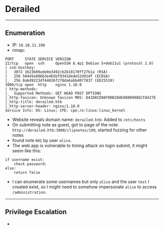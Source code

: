 # Derailed

---

## Enumeration

- IP: `10.10.11.190`
- nmap:

```
PORT     STATE SERVICE VERSION
22/tcp   open  ssh     OpenSSH 8.4p1 Debian 5+deb11u1 (protocol 2.0)
| ssh-hostkey: 
|   3072 1623b09ade0e3492cb2b18170ff27b1a (RSA)
|   256 50445e886b3e4b5bf9341dede52d91df (ECDSA)
|_  256 0abd9223df44026f278da6abb4077837 (ED25519)
3000/tcp open  http    nginx 1.18.0
| http-methods: 
|_  Supported Methods: GET HEAD POST OPTIONS
|_http-favicon: Unknown favicon MD5: D41D8CD98F00B204E9800998ECF8427E
|_http-title: derailed.htb
|_http-server-header: nginx/1.18.0
Service Info: OS: Linux; CPE: cpe:/o:linux:linux_kernel
```

- Website reveals domain name: `derailed.htb`: Added to `/etc/hosts`
- On submitting note as guest, got to page of the note: `http://derailed.htb:3000/clipnotes/109`, started fuzzing for other notes
- found note `001` by user `alice`.
- The web app is vulnerable to timing attack on login submit, it might seem like this:

```
if username exist:
	check password:
else:
	return false
```

- I can enumerate some usernames but only `alice` and the user `test` I created exist, so I might need to somehow impersonate `alice` to access `/administration`.

---

## Privilege Escalation

- 
